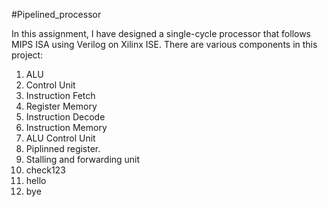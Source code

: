 #Pipelined_processor

In this assignment, I have designed a single-cycle processor that follows MIPS ISA using Verilog on Xilinx ISE.
There are various components in this project:
1. ALU
2. Control Unit
3. Instruction Fetch
4. Register Memory
5. Instruction Decode
6. Instruction Memory
7. ALU Control Unit
8. Piplinned register.
9. Stalling and forwarding unit
10. check123
11. hello
12. bye


